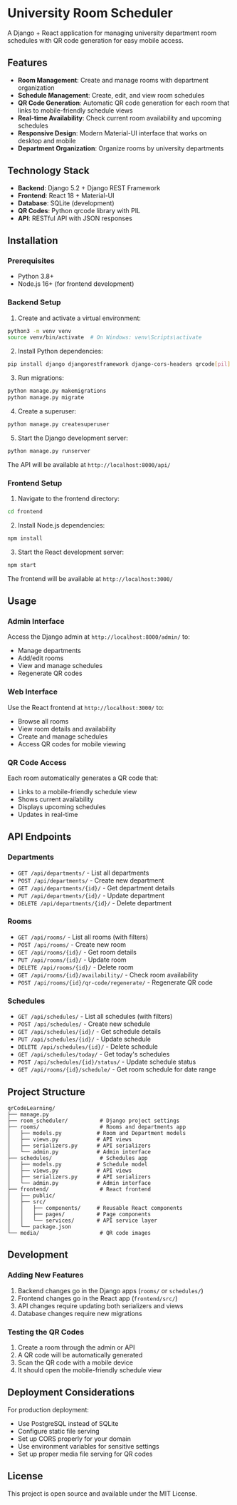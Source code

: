 # University Room Scheduler

A Django + React application for managing university department room schedules with QR code generation for easy mobile access.

## Features

- **Room Management**: Create and manage rooms with department organization
- **Schedule Management**: Create, edit, and view room schedules
- **QR Code Generation**: Automatic QR code generation for each room that links to mobile-friendly schedule views
- **Real-time Availability**: Check current room availability and upcoming schedules
- **Responsive Design**: Modern Material-UI interface that works on desktop and mobile
- **Department Organization**: Organize rooms by university departments

## Technology Stack

- **Backend**: Django 5.2 + Django REST Framework
- **Frontend**: React 18 + Material-UI
- **Database**: SQLite (development)
- **QR Codes**: Python qrcode library with PIL
- **API**: RESTful API with JSON responses

## Installation

### Prerequisites
- Python 3.8+
- Node.js 16+ (for frontend development)

### Backend Setup

1. Create and activate a virtual environment:
```bash
python3 -m venv venv
source venv/bin/activate  # On Windows: venv\Scripts\activate
```

2. Install Python dependencies:
```bash
pip install django djangorestframework django-cors-headers qrcode[pil] pillow
```

3. Run migrations:
```bash
python manage.py makemigrations
python manage.py migrate
```

4. Create a superuser:
```bash
python manage.py createsuperuser
```

5. Start the Django development server:
```bash
python manage.py runserver
```

The API will be available at `http://localhost:8000/api/`

### Frontend Setup

1. Navigate to the frontend directory:
```bash
cd frontend
```

2. Install Node.js dependencies:
```bash
npm install
```

3. Start the React development server:
```bash
npm start
```

The frontend will be available at `http://localhost:3000/`

## Usage

### Admin Interface
Access the Django admin at `http://localhost:8000/admin/` to:
- Manage departments
- Add/edit rooms
- View and manage schedules
- Regenerate QR codes

### Web Interface
Use the React frontend at `http://localhost:3000/` to:
- Browse all rooms
- View room details and availability
- Create and manage schedules
- Access QR codes for mobile viewing

### QR Code Access
Each room automatically generates a QR code that:
- Links to a mobile-friendly schedule view
- Shows current availability
- Displays upcoming schedules
- Updates in real-time

## API Endpoints

### Departments
- `GET /api/departments/` - List all departments
- `POST /api/departments/` - Create new department
- `GET /api/departments/{id}/` - Get department details
- `PUT /api/departments/{id}/` - Update department
- `DELETE /api/departments/{id}/` - Delete department

### Rooms
- `GET /api/rooms/` - List all rooms (with filters)
- `POST /api/rooms/` - Create new room
- `GET /api/rooms/{id}/` - Get room details
- `PUT /api/rooms/{id}/` - Update room
- `DELETE /api/rooms/{id}/` - Delete room
- `GET /api/rooms/{id}/availability/` - Check room availability
- `POST /api/rooms/{id}/qr-code/regenerate/` - Regenerate QR code

### Schedules
- `GET /api/schedules/` - List all schedules (with filters)
- `POST /api/schedules/` - Create new schedule
- `GET /api/schedules/{id}/` - Get schedule details
- `PUT /api/schedules/{id}/` - Update schedule
- `DELETE /api/schedules/{id}/` - Delete schedule
- `GET /api/schedules/today/` - Get today's schedules
- `POST /api/schedules/{id}/status/` - Update schedule status
- `GET /api/rooms/{id}/schedule/` - Get room schedule for date range

## Project Structure

```
qrCodeLearning/
├── manage.py
├── room_scheduler/          # Django project settings
├── rooms/                   # Rooms and departments app
│   ├── models.py           # Room and Department models
│   ├── views.py            # API views
│   ├── serializers.py      # API serializers
│   └── admin.py            # Admin interface
├── schedules/               # Schedules app
│   ├── models.py           # Schedule model
│   ├── views.py            # API views
│   ├── serializers.py      # API serializers
│   └── admin.py            # Admin interface
├── frontend/                # React frontend
│   ├── public/
│   ├── src/
│   │   ├── components/     # Reusable React components
│   │   ├── pages/          # Page components
│   │   └── services/       # API service layer
│   └── package.json
└── media/                   # QR code images
```

## Development

### Adding New Features
1. Backend changes go in the Django apps (`rooms/` or `schedules/`)
2. Frontend changes go in the React app (`frontend/src/`)
3. API changes require updating both serializers and views
4. Database changes require new migrations

### Testing the QR Codes
1. Create a room through the admin or API
2. A QR code will be automatically generated
3. Scan the QR code with a mobile device
4. It should open the mobile-friendly schedule view

## Deployment Considerations

For production deployment:
- Use PostgreSQL instead of SQLite
- Configure static file serving
- Set up CORS properly for your domain
- Use environment variables for sensitive settings
- Set up proper media file serving for QR codes

## License

This project is open source and available under the MIT License.
